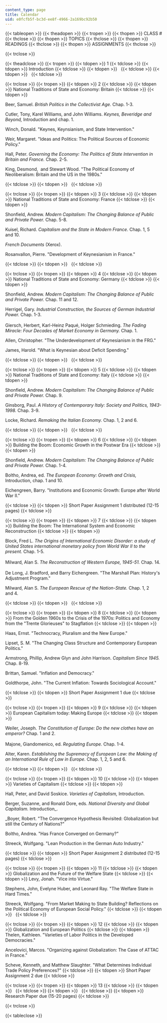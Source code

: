 ```yaml
---
content_type: page
title: Calendar
uid: e0fcfb5f-bc3d-ee8f-4966-2a169bc92b50
---
```


{{< tableopen >}}
{{< theadopen >}}
{{< tropen >}}
{{< thopen >}}
CLASS #
{{< thclose >}}
{{< thopen >}}
TOPICS
{{< thclose >}}
{{< thopen >}}
READINGS
{{< thclose >}}
{{< thopen >}}
ASSIGNMENTS
{{< thclose >}}

{{< trclose >}}

{{< theadclose >}}
{{< tropen >}}
{{< tdopen >}}
1
{{< tdclose >}}
{{< tdopen >}}
Introduction
{{< tdclose >}}
{{< tdopen >}}
 
{{< tdclose >}}
{{< tdopen >}}
 
{{< tdclose >}}

{{< trclose >}}
{{< tropen >}}
{{< tdopen >}}
2
{{< tdclose >}}
{{< tdopen >}}
National Traditions of State and Economy: Britain
{{< tdclose >}}
{{< tdopen >}}


Beer, Samuel. _British Politics in the Collectivist Age._ Chap. 1-3.  
  
Cutler, Tony, Karel Williams, and John Williams. _Keynes, Beveridge and Beyond,_ Introduction and chap. 1.

Winch, Donald. "Keynes, Keynsianism, and State Intervention."   
  
Weir, Margaret. "Ideas and Politics: The Political Sources of Economic Policy."

Hall, Peter. _Governing the Economy: The Politics of State Intervention in Britain and France._ Chap. 2-5.

King, Desmond,  and Stewart Wood. "The Political Economy of Neoliberalism: Britain and the US in the 1980s."


{{< tdclose >}}
{{< tdopen >}}
 
{{< tdclose >}}

{{< trclose >}}
{{< tropen >}}
{{< tdopen >}}
3
{{< tdclose >}}
{{< tdopen >}}
National Traditions of State and Economy: France
{{< tdclose >}}
{{< tdopen >}}


Shonfield, Andrew. _Modern Capitalism: The Changing Balance of Public and Private Power._ Chap. 5-8.  
  
Kuisel, Richard. _Capitalism and the State in Modern France._ Chap. 1, 5 and 10.

_French Documents_ (Xerox).

Rosanvallon, Pierre. "Development of Keynesianism in France."


{{< tdclose >}}
{{< tdopen >}}
 
{{< tdclose >}}

{{< trclose >}}
{{< tropen >}}
{{< tdopen >}}
4
{{< tdclose >}}
{{< tdopen >}}
National Traditions of State and Economy: Germany
{{< tdclose >}}
{{< tdopen >}}


Shonfield, Andrew. _Modern Capitalism: The Changing Balance of Public and Private Power._ Chap. 11 and 12.

Herrigel, Gary. _Industrial Construction, the Sources of German Industrial Power._ Chap. 1-3.  
   
Giersch, Herbert, Karl-Heinz Paqué, Holger Schmieding. _The Fading Miracle: Four Decades of Market Economy in Germany._ Chap. 1.

Allen, Christopher. "The Underdevelopment of Keynesianism in the FRG."  
  
James, Harold. "What is Keynesian about Deficit Spending."


{{< tdclose >}}
{{< tdopen >}}
 
{{< tdclose >}}

{{< trclose >}}
{{< tropen >}}
{{< tdopen >}}
5
{{< tdclose >}}
{{< tdopen >}}
National Traditions of State and Economy: Italy
{{< tdclose >}}
{{< tdopen >}}


Shonfield, Andrew. _Modern Capitalism: The Changing Balance of Public and Private Power._ Chap. 9.

Ginsborg, Paul. _A History of Contemporary Italy: Society and Politics, 1943-1998._ Chap. 3-9.

Locke, Richard. _Remaking the Italian Economy._ Chap. 1, 2 and 6.


{{< tdclose >}}
{{< tdopen >}}
 
{{< tdclose >}}

{{< trclose >}}
{{< tropen >}}
{{< tdopen >}}
6
{{< tdclose >}}
{{< tdopen >}}
Building the Boom: Economic Growth in the Postwar Era
{{< tdclose >}}
{{< tdopen >}}


Shonfield, Andrew. _Modern Capitalism: The Changing Balance of Public and Private Power._ Chap. 1-4.

Boltho, Andrea, ed. _The European Economy: Growth and Crisis,_ Introduction, chap. 1 and 10.

Eichengreen, Barry. "Institutions and Economic Growth: Europe after World War II."


{{< tdclose >}}
{{< tdopen >}}
Short Paper Assignment 1 distributed (12-15 pages)
{{< tdclose >}}

{{< trclose >}}
{{< tropen >}}
{{< tdopen >}}
7
{{< tdclose >}}
{{< tdopen >}}
Building the Boom: The International System and Economic Reconstruction
{{< tdclose >}}
{{< tdopen >}}


Block, Fred L. _The Origins of International Economic Disorder: a study of United States international monetary policy from World War II to the present._ Chap. 1-5.  
     
Milward, Alan S. _The Reconstruction of Western Europe, 1945-51._ Chap. 14.  
     
De Long, J. Bradford, and Barry Eichengreen. "The Marshall Plan: History's Adjustment Program."

Milward, Alan S. _The European Rescue of the Nation-State._ Chap. 1, 2 and 4.


{{< tdclose >}}
{{< tdopen >}}
 
{{< tdclose >}}

{{< trclose >}}
{{< tropen >}}
{{< tdopen >}}
8
{{< tdclose >}}
{{< tdopen >}}
From the Golden 1960s to the Crisis of the 1970s: Politics and Economy from the "Trente Glorieuses" to Stagflation
{{< tdclose >}}
{{< tdopen >}}


Haas, Ernst. "Technocracy, Pluralism and the New Europe."   
  
Lipset, S. M. "The Changing Class Structure and Contemporary European Politics."  
  
Armstrong, Phillip, Andrew Glyn and John Harrison. _Capitalism Since 1945._ Chap. 8-19.

Brittan, Samuel. "Inflation and Democracy."   
  
Goldthorpe, John. "The Current Inflation: Towards Sociological Account."


{{< tdclose >}}
{{< tdopen >}}
Short Paper Assignment 1 due
{{< tdclose >}}

{{< trclose >}}
{{< tropen >}}
{{< tdopen >}}
9
{{< tdclose >}}
{{< tdopen >}}
European Capitalism today: Making Europe
{{< tdclose >}}
{{< tdopen >}}


Weiler, Joseph. _The Constitution of Europe: Do the new clothes have an emperor?_ Chap. 1 and 2.  
   
Majone, Giandomenico, ed. _Regulating Europe._ Chap. 1-4.

Alter, Karen. _Establishing the Supremacy of European Law: the Making of an International Rule of Law in Europe._ Chap. 1, 2, 5 and 6.


{{< tdclose >}}
{{< tdopen >}}
 
{{< tdclose >}}

{{< trclose >}}
{{< tropen >}}
{{< tdopen >}}
10
{{< tdclose >}}
{{< tdopen >}}
Varieties of Capitalism
{{< tdclose >}}
{{< tdopen >}}


Hall, Peter, and David Soskice. _Varieties of Capitalism,_ Introduction.

Berger, Suzanne, and Ronald Dore, eds. _National Diversity and Global Capitalism._ Introduction_.  
  
_Boyer, Robert. "The Convergence Hypothesis Revisited: Globalization but still the Century of Nations?"  
  
Boltho, Andrea. "Has France Converged on Germany?"  
  
Streeck, Wolfgang. "Lean Production in the German Auto Industry."


{{< tdclose >}}
{{< tdopen >}}
Short Paper Assignment 2 distributed (12-15 pages)
{{< tdclose >}}

{{< trclose >}}
{{< tropen >}}
{{< tdopen >}}
11
{{< tdclose >}}
{{< tdopen >}}
Globalization and the Future of the Welfare State
{{< tdclose >}}
{{< tdopen >}}
Levy, Jonah. "Vice into Virtue."  
  
Stephens, John, Evelyne Huber, and Leonard Ray. "The Welfare State in Hard Times."  
  
Streeck, Wolfgang. "From Market Making to State Building? Reflections on the Political Economy of European Social Policy."
{{< tdclose >}}
{{< tdopen >}}
 
{{< tdclose >}}

{{< trclose >}}
{{< tropen >}}
{{< tdopen >}}
12
{{< tdclose >}}
{{< tdopen >}}
Globalization and European Politics
{{< tdclose >}}
{{< tdopen >}}
Thelen, Kathleen. "Varieties of Labor Politics in the Developed Democracies."   
  
Ancelovici, Marcos. "Organizing against Globalization: The Case of ATTAC in France."  
  
Scheve, Kenneth, and Matthew Slaughter. "What Determines Individual Trade Policy Preferences?"
{{< tdclose >}}
{{< tdopen >}}
Short Paper Assignment 2 due
{{< tdclose >}}

{{< trclose >}}
{{< tropen >}}
{{< tdopen >}}
13
{{< tdclose >}}
{{< tdopen >}}
 
{{< tdclose >}}
{{< tdopen >}}
 
{{< tdclose >}}
{{< tdopen >}}
Research Paper due (15-20 pages)
{{< tdclose >}}

{{< trclose >}}

{{< tableclose >}}